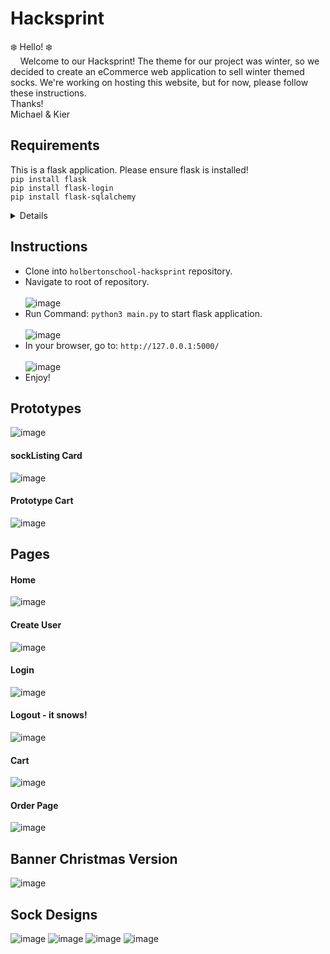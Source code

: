 
# Hacksprint

❄️ Hello! ❄️<br>
&nbsp;&nbsp;&nbsp;&nbsp;Welcome to our Hacksprint!  The theme for our project was winter, so we decided to create an eCommerce web application to sell winter themed socks.  We're working on hosting this website, but for now, please follow these instructions. <br>
Thanks! <br>
Michael & Kier

## Requirements
This is a flask application.  Please ensure flask is installed!<br>
`pip install flask` <br>
`pip install flask-login` <br>
`pip install flask-sqlalchemy` <br>
<details>
  Package                   Version <br>
------------------------- <br>
Flask                     3.0.0 <br>
Flask-Cors                4.0.0 <br>
Flask-Login               0.6.3 <br>
Flask-SQLAlchemy          3.1.1 <br>
pip                       22.0.2 <br>
SQLAlchemy                2.0.22 <br>
</details>

## Instructions
- Clone into `holbertonschool-hacksprint` repository. <br>
- Navigate to root of repository. <br><br>
![image](https://github.com/michaellgans/holbertonschool-hacksprint/assets/131380667/6be00fc6-8668-431f-b1a6-b7c0902219a0) <br>
- Run Command: `python3 main.py` to start flask application. <br><br>
![image](https://github.com/michaellgans/holbertonschool-hacksprint/assets/131380667/3a3a7414-12d6-4464-9e82-d4d4f71d4437) <br>
- In your browser, go to: `http://127.0.0.1:5000/` <br><br>
![image](https://github.com/michaellgans/holbertonschool-hacksprint/assets/131380667/e97662f8-e3c2-4839-934d-5e74f4111276) <br>
- Enjoy!

## Prototypes
![image](https://github.com/michaellgans/holbertonschool-hacksprint/assets/131380667/09cef68d-5eb9-46e5-96ef-49609e60e8a3)

#### sockListing Card
![image](https://github.com/michaellgans/holbertonschool-hacksprint/assets/131380667/ab48c9ba-b04d-434a-946d-a342e8339110)

#### Prototype Cart
![image](https://github.com/michaellgans/holbertonschool-hacksprint/assets/131380667/4476d263-cb94-4ce6-a16e-9f088980c0b5)

## Pages

#### Home
![image](https://github.com/michaellgans/holbertonschool-hacksprint/assets/131380667/5a15757d-1466-407a-a8e8-ad5c84d66ee9)

#### Create User
![image](https://github.com/michaellgans/holbertonschool-hacksprint/assets/131380667/b230fb1e-44ab-4e33-8f85-8733632091fd)

#### Login
![image](https://github.com/michaellgans/holbertonschool-hacksprint/assets/131380667/f93ca5f4-d56c-4ec6-a941-368ff042d4f2)

#### Logout - it snows!
![image](https://github.com/michaellgans/holbertonschool-hacksprint/assets/131380667/38c41a49-aa9b-4872-92c0-b875a63275fe)

#### Cart
![image](https://github.com/michaellgans/holbertonschool-hacksprint/assets/131380667/9d6cd3e3-0d7d-422b-ab4e-177c620cd05f)

#### Order Page
![image](https://github.com/michaellgans/holbertonschool-hacksprint/assets/131380667/237468b3-526c-4db3-b4b3-96846a01bd7b)

## Banner Christmas Version
![image](https://github.com/michaellgans/holbertonschool-hacksprint/assets/131380667/8344f085-79ab-416b-a604-90cda3e4445c)

## Sock Designs
![image](https://github.com/michaellgans/holbertonschool-hacksprint/assets/131380667/2355837d-a391-4593-9ecd-fa8672e1d9b6)
![image](https://github.com/michaellgans/holbertonschool-hacksprint/assets/131380667/f5a43adb-c161-4954-af56-b14b492a3fd2)
![image](https://github.com/michaellgans/holbertonschool-hacksprint/assets/131380667/94b285b6-3b8a-4329-8823-dc3506fd4029)
![image](https://github.com/michaellgans/holbertonschool-hacksprint/assets/131380667/a264ee79-49a8-4481-8d87-c8504d041eb0)

